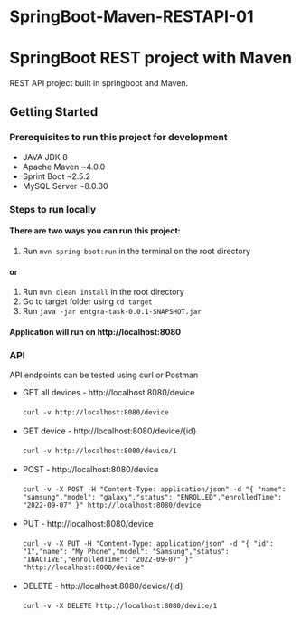 # SpringBoot-Maven-RESTAPI-01

# SpringBoot REST project with Maven

REST API project built in  springboot and Maven.
## Getting Started

### Prerequisites to run this project for development

* JAVA JDK 8
* Apache Maven ~4.0.0
* Sprint Boot ~2.5.2
* MySQL Server ~8.0.30

### Steps to run locally

#### There are two ways you can run this project:

1. Run ```mvn spring-boot:run``` in the terminal on the root directory

#### or

1. Run ```mvn clean install``` in the root directory
2. Go to target folder using ```cd target```
3. Run ```java -jar entgra-task-0.0.1-SNAPSHOT.jar```

#### Application will run on http://localhost:8080

### API

API endpoints can be tested using curl or Postman

* GET all devices - http://localhost:8080/device <br><br>
```curl -v http://localhost:8080/device``` <br><br>
* GET device - http://localhost:8080/device/{id} <br><br>
```curl -v http://localhost:8080/device/1``` <br><br>
* POST - http://localhost:8080/device <br><br>
```curl -v -X POST -H "Content-Type: application/json" -d "{ "name": "samsung","model": "galaxy","status": "ENROLLED","enrolledTime": "2022-09-07" }" http://localhost:8080/device``` <br><br>
* PUT - http://localhost:8080/device <br><br>
```curl -v -X PUT -H "Content-Type: application/json" -d "{ "id": "1","name": "My Phone","model": "Samsung","status": "INACTIVE","enrolledTime": "2022-09-07" }" "http://localhost:8080/device"``` <br><br>
* DELETE - http://localhost:8080/device/{id} <br><br>
```curl -v -X DELETE http://localhost:8080/device/1```
